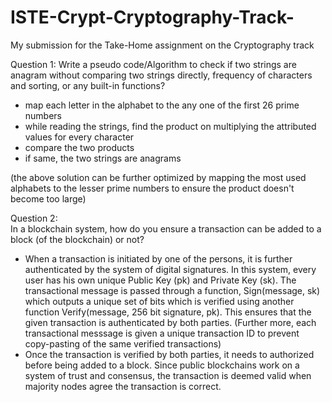 # ISTE-Crypt-Cryptography-Track-
My submission for the Take-Home assignment on the Cryptography track


Question 1:
Write a pseudo code/Algorithm to check if two strings are anagram without comparing two strings directly, frequency of characters and sorting, or any built-in functions?

- map each letter in the alphabet to the any one of the first 26 prime numbers
- while reading the strings, find the product on multiplying the attributed values for every character
- compare the two products
- if same, the two strings are anagrams

(the above solution can be further optimized by mapping the most used alphabets to the lesser prime numbers to ensure the product doesn't become too large)


Question 2:  
In a blockchain system, how do you ensure a transaction can be added to a block (of the blockchain) or not?

- When a transaction is initiated by one of the persons, it is further authenticated by the system of digital signatures.
In this system, every user has his own unique Public Key (pk) and Private Key (sk). The transactional message is passed through a function, Sign(message, sk) which outputs a unique set of bits which is verified using another function Verify(message, 256 bit signature, pk). This ensures that the given transaction is authenticated by both parties.
(Further more, each transactional messsage is given a unique transaction ID to prevent copy-pasting of the same verified transactions)
- Once the transaction is verified by both parties, it needs to authorized before being added to a block. Since public blockchains work on a system of trust and consensus, the transaction is deemed valid when majority nodes agree the transaction is correct.   
